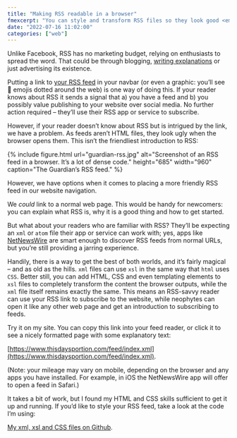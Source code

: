 ```yaml
---
title: "Making RSS readable in a browser"
fmexcerpt: "You can style and transform RSS files so they look good <em>and</em> continue to work in the normal way."
date: "2022-07-16 11:02:00"
categories: ["web"]
---
```



Unlike Facebook, RSS has no marketing budget, relying on enthusiasts to spread the word. That could be through blogging, [writing explanations](/about/what-is-rss/) or just advertising its existence.

Putting a link to [your RSS feed](/feed/index.xml) in your navbar (or even a graphic: you’ll see <span role="img" aria-label="Satellite transmittor">📡</span> emojis dotted around the web) is one way of doing this. If your reader knows about RSS it sends a signal that a) you have a feed and b) you possibly value publishing to your website over social media. No further action required – they’ll use their RSS app or service to subscribe.

However, if your reader doesn’t know about RSS but is intrigued by the link, we have a problem. As feeds aren’t HTML files, they look ugly when the browser opens them. This isn’t the friendliest introduction to RSS:

{% include figure.html url="guardian-rss.jpg" alt="Screenshot of an RSS feed in a browser. It’s a lot of dense code." height="685" width="960" caption="The Guardian’s RSS feed." %}

However, we have options when it comes to placing a more friendly RSS feed in our website navigation.

We _could_ link to a normal web page. This would be handy for newcomers: you can explain what RSS is, why it is a good thing and how to get started.

But what about your readers who are familiar with RSS? They’ll be expecting an `xml` or `atom` file their app or service can work with; yes, apps like [NetNewsWire](https://netnewswire.com/) are smart enough to discover RSS feeds from normal URLs, but you’re still providing a jarring experience.

Handily, there is a way to get the best of both worlds, and it’s fairly magical – and as old as the hills. `xml` files can use `xsl` in the same way that `html` uses `CSS`. Better still, you can add HTML, CSS and even templating elements to `xsl` files to completely transform the content the browser outputs, while the `xml` file itself remains exactly the same. This means an RSS-savvy reader can use your RSS link to subscribe to the website, while neophytes can open it like any other web page and get an introduction to subscribing to feeds.

Try it on my site. You can copy this link into your feed reader, or click it to see a nicely formatted page with some explanatory text:

[https://www.thisdaysportion.com/feed/index.xml](https://www.thisdaysportion.com/feed/index.xml).

(Note: your mileage may vary on mobile, depending on the browser and any apps you have installed. For example, in iOS the NetNewsWire app will offer to open a feed in Safari.)

It takes a bit of work, but I found my HTML and CSS skills sufficient to get it up and running. If you’d like to style your RSS feed, take a look at the code I’m using:

[My xml, xsl and CSS files on Github](https://github.com/leonp/thisdaysportion/blob/master/feed/index.xml).





